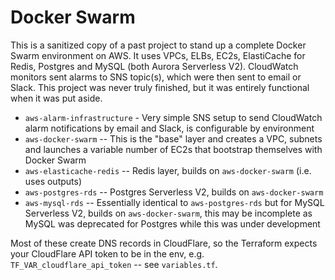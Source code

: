 # Docker Swarm

This is a sanitized copy of a past project to stand up a complete Docker Swarm environment on AWS.  It uses VPCs, ELBs, EC2s, ElastiCache for Redis, Postgres and MySQL (both Aurora Serverless V2).  CloudWatch monitors sent alarms to SNS topic(s), which were then sent to email or Slack.  This project was never truly finished, but it was entirely functional when it was put aside.

- `aws-alarm-infrastructure` - Very simple SNS setup to send CloudWatch alarm notifications by email and Slack, is configurable by environment
- `aws-docker-swarm` -- This is the "base" layer and creates a VPC, subnets and launches a variable number of EC2s that bootstrap themselves with Docker Swarm
- `aws-elasticache-redis` -- Redis layer, builds on `aws-docker-swarm` (i.e. uses outputs)
- `aws-postgres-rds` -- Postgres Serverless V2, builds on `aws-docker-swarm`
- `aws-mysql-rds` -- Essentially identical to `aws-postgres-rds` but for MySQL Serverless V2, builds on `aws-docker-swarm`, this may be incomplete as MySQL was deprecated for Postgres while this was under development

Most of these create DNS records in CloudFlare, so the Terraform expects your CloudFlare API token to be in the env, e.g. `TF_VAR_cloudflare_api_token` -- see `variables.tf`.
